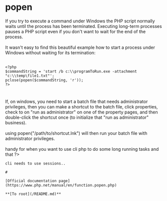 # popen



If you try to execute a command under Windows the PHP script normally waits until the process has been terminated. Executing long-term processes pauses a PHP script even if you don&apos;t want to wait for the end of the process.<br><br>It wasn&apos;t easy to find this beautiful example how to start a process under Windows without waiting for its termination:<br><br>

```
<?php
$commandString = 'start /b c:\\programToRun.exe -attachment "c:\\temp\file1.txt"';
pclose(popen($commandString, 'r'));
?>
```
  

#

If, on windows, you need to start a batch file that needs administrator privileges, then you can make a shortcut to the batch file, click properties, check to on "run as administrator" on one of the property pages, and then double-click the shortcut once (to initialize that "run as administrator" business).<br><br>using popen("/path/to/shortcut.lnk") will then run your batch file with administrator privileges.<br><br>handy for when you want to use cli php to do some long running tasks and that ?>
```
cli needs to use sessions..  

#

[Official documentation page](https://www.php.net/manual/en/function.popen.php)

**[To root](/README.md)**
